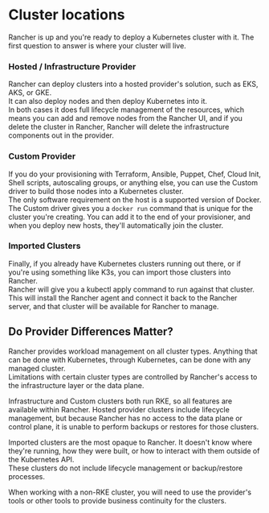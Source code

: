 # Cluster locations

Rancher is up and you're ready to deploy a Kubernetes cluster with it.
The first question to answer is where your cluster will live.

### Hosted / Infrastructure Provider
Rancher can deploy clusters into a hosted provider's solution, such as EKS, AKS, or GKE.  
It can also deploy nodes and then deploy Kubernetes into it.  
In both cases it does full lifecycle management of the resources, which means you can add and remove nodes from the Rancher UI, and if you delete the cluster in Rancher, Rancher will delete the infrastructure components out in the provider.

### Custom Provider
If you do your provisioning with Terraform, Ansible, Puppet, Chef, Cloud Init, Shell scripts, autoscaling groups, or anything else, you can use the Custom driver to build those nodes into a Kubernetes cluster.  
The only software requirement on the host is a supported version of Docker.  
The Custom driver gives you a `docker run` command that is unique for the cluster you're creating. You can add it to the end of your provisioner, and when you deploy new hosts, they'll automatically join the cluster.

### Imported Clusters
Finally, if you already have Kubernetes clusters running out there, or if you're using something like K3s, you can import those clusters into Rancher.  
Rancher will give you a kubectl apply command to run against that cluster. This will install the Rancher agent and connect it back to the Rancher server, and that cluster will be available for Rancher to manage.

## Do Provider Differences Matter?
Rancher provides workload management on all cluster types. Anything that can be done with Kubernetes, through Kubernetes, can be done with any managed cluster.  
Limitations with certain cluster types are controlled by Rancher's access to the infrastructure layer or the data plane.  

Infrastructure and Custom clusters both run RKE, so all features are available within Rancher.
Hosted provider clusters include lifecycle management, but because Rancher has no access to the data plane or control plane, it is unable to perform backups or restores for those clusters.

Imported clusters are the most opaque to Rancher. It doesn't know where they're running, how they were built, or how to interact with them outside of the Kubernetes API.  
These clusters do not include lifecycle management or backup/restore processes.

When working with a non-RKE cluster, you will need to use the provider's tools or other tools to provide business continuity for the
clusters.

